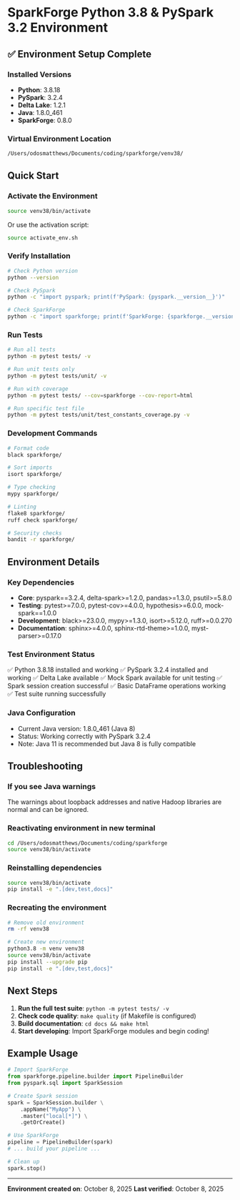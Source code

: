 # SparkForge Python 3.8 & PySpark 3.2 Environment

## ✅ Environment Setup Complete

### Installed Versions
- **Python**: 3.8.18
- **PySpark**: 3.2.4
- **Delta Lake**: 1.2.1
- **Java**: 1.8.0_461
- **SparkForge**: 0.8.0

### Virtual Environment Location
```bash
/Users/odosmatthews/Documents/coding/sparkforge/venv38/
```

## Quick Start

### Activate the Environment
```bash
source venv38/bin/activate
```

Or use the activation script:
```bash
source activate_env.sh
```

### Verify Installation
```bash
# Check Python version
python --version

# Check PySpark
python -c "import pyspark; print(f'PySpark: {pyspark.__version__}')"

# Check SparkForge
python -c "import sparkforge; print(f'SparkForge: {sparkforge.__version__}')"
```

### Run Tests
```bash
# Run all tests
python -m pytest tests/ -v

# Run unit tests only
python -m pytest tests/unit/ -v

# Run with coverage
python -m pytest tests/ --cov=sparkforge --cov-report=html

# Run specific test file
python -m pytest tests/unit/test_constants_coverage.py -v
```

### Development Commands
```bash
# Format code
black sparkforge/

# Sort imports
isort sparkforge/

# Type checking
mypy sparkforge/

# Linting
flake8 sparkforge/
ruff check sparkforge/

# Security checks
bandit -r sparkforge/
```

## Environment Details

### Key Dependencies
- **Core**: pyspark==3.2.4, delta-spark>=1.2.0, pandas>=1.3.0, psutil>=5.8.0
- **Testing**: pytest>=7.0.0, pytest-cov>=4.0.0, hypothesis>=6.0.0, mock-spark==1.0.0
- **Development**: black>=23.0.0, mypy>=1.3.0, isort>=5.12.0, ruff>=0.0.270
- **Documentation**: sphinx>=4.0.0, sphinx-rtd-theme>=1.0.0, myst-parser>=0.17.0

### Test Environment Status
✅ Python 3.8.18 installed and working
✅ PySpark 3.2.4 installed and working
✅ Delta Lake available
✅ Mock Spark available for unit testing
✅ Spark session creation successful
✅ Basic DataFrame operations working
✅ Test suite running successfully

### Java Configuration
- Current Java version: 1.8.0_461 (Java 8)
- Status: Working correctly with PySpark 3.2.4
- Note: Java 11 is recommended but Java 8 is fully compatible

## Troubleshooting

### If you see Java warnings
The warnings about loopback addresses and native Hadoop libraries are normal and can be ignored.

### Reactivating environment in new terminal
```bash
cd /Users/odosmatthews/Documents/coding/sparkforge
source venv38/bin/activate
```

### Reinstalling dependencies
```bash
source venv38/bin/activate
pip install -e ".[dev,test,docs]"
```

### Recreating the environment
```bash
# Remove old environment
rm -rf venv38

# Create new environment
python3.8 -m venv venv38
source venv38/bin/activate
pip install --upgrade pip
pip install -e ".[dev,test,docs]"
```

## Next Steps

1. **Run the full test suite**: `python -m pytest tests/ -v`
2. **Check code quality**: `make quality` (if Makefile is configured)
3. **Build documentation**: `cd docs && make html`
4. **Start developing**: Import SparkForge modules and begin coding!

## Example Usage

```python
# Import SparkForge
from sparkforge.pipeline.builder import PipelineBuilder
from pyspark.sql import SparkSession

# Create Spark session
spark = SparkSession.builder \
    .appName("MyApp") \
    .master("local[*]") \
    .getOrCreate()

# Use SparkForge
pipeline = PipelineBuilder(spark)
# ... build your pipeline ...

# Clean up
spark.stop()
```

---

**Environment created on**: October 8, 2025
**Last verified**: October 8, 2025


